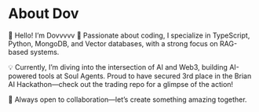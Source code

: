 # About Dov

👋 Hello! I’m Dovvvvv
🌱 Passionate about coding, I specialize in TypeScript, Python, MongoDB, and Vector databases, with a strong focus on RAG-based systems.

💡 Currently, I’m diving into the intersection of AI and Web3, building AI-powered tools at Soul Agents. Proud to have secured 3rd place in the Brian AI Hackathon—check out the trading repo for a glimpse of the action!

🤝 Always open to collaboration—let’s create something amazing together.
